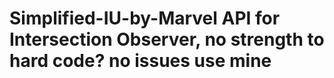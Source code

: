 # Simplified-IU-by-Marvel API for Intersection Observer, no strength to hard code? no issues use mine
